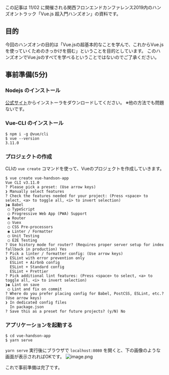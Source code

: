 
この記事は 11/02 に開催される関西フロンエンドカンファレンス2019内のハンズオントラック「Vue.js 超入門ハンズオン」の資料です。

## 目的

今回のハンズオンの目的は「Vue.jsの超基本的なことを学んで、これからVue.jsを使っていくためのきっかけを掴む」ということを目的としています。
このハンズオンでVue.jsのすべてを学べるということではないのでご了承ください。

## 事前準備(5分)

### Nodejs のインストール

[公式サイト](https://nodejs.org/ja/)からインストーラをダウンロードしてください。
※他の方法でも問題ないです。

### Vue-CLI のインストール

```
$ npm i -g @vue/cli
$ vue --version
3.11.0
```

### プロジェクトの作成

CLIの `vue create` コマンドを使って、Vueのプロジェクトを作成していきます。

```terminal
$ vue create vue-handson-app
Vue CLI v3.11.0
? Please pick a preset: (Use arrow keys)
❯ Manually select features
? Check the features needed for your project: (Press <space> to select, <a> to toggle all, <i> to invert selection)
❯◉ Babel
 ◯ TypeScript
 ◯ Progressive Web App (PWA) Support
 ◉ Router
 ◯ Vuex
 ◯ CSS Pre-processors
 ◉ Linter / Formatter
 ◯ Unit Testing
 ◯ E2E Testing
? Use history mode for router? (Requires proper server setup for index fallback in production) Yes
? Pick a linter / formatter config: (Use arrow keys)
❯ ESLint with error prevention only 
  ESLint + Airbnb config 
  ESLint + Standard config 
  ESLint + Prettier 
? Pick additional lint features: (Press <space> to select, <a> to toggle all, <i> to invert selection)
❯◉ Lint on save
 ◯ Lint and fix on commit
? Where do you prefer placing config for Babel, PostCSS, ESLint, etc.? (Use arrow keys)
❯ In dedicated config files 
  In package.json 
? Save this as a preset for future projects? (y/N) No
```

### アプリケーションを起動する

```terminal
$ cd vue-handson-app
$ yarn serve
```

`yarn serve` 実行後にブラウザで `localhost:8080` を開くと、下の画像のような画面が表示されればOKです。
![image.png](https://qiita-image-store.s3.ap-northeast-1.amazonaws.com/0/95875/117f2164-043e-ce13-e7a6-e53d088cdc39.png)

これで事前準備は完了です。